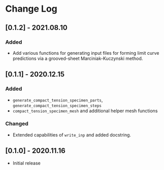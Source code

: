 # Change Log

## [0.1.2] - 2021.08.10

### Added

- Add various functions for generating input files for forming limit curve predictions via a grooved-sheet Marciniak-Kuczynski method.

## [0.1.1] - 2020.12.15

### Added
- `generate_compact_tension_specimen_parts`, `generate_compact_tension_specimen_steps`
- `compact_tension_specimen_mesh` and additional helper mesh functions

### Changed
- Extended capabilities of `write_inp` and added docstring.

## [0.1.0] - 2020.11.16

- Initial release
